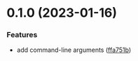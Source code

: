 # 0.1.0 (2023-01-16)


### Features

* add command-line arguments ([ffa751b](https://github.com/Rishav-12/translation-app/commit/ffa751b6bdfe34d3a5fb776d438b6e9322937004))



